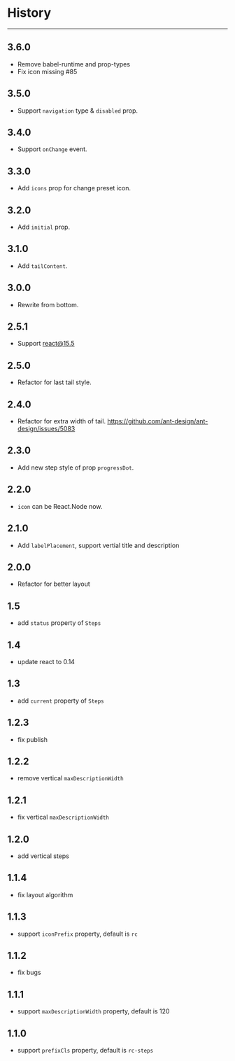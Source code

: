 # History
----

## 3.6.0

- Remove babel-runtime and prop-types
- Fix icon missing #85

## 3.5.0

- Support `navigation` type & `disabled` prop.

## 3.4.0

- Support `onChange` event.

## 3.3.0

- Add `icons` prop for change preset icon.

## 3.2.0

- Add `initial` prop.

## 3.1.0

- Add `tailContent`.

## 3.0.0

- Rewrite from bottom.

## 2.5.1

* Support react@15.5

## 2.5.0

* Refactor for last tail style.

## 2.4.0

* Refactor for extra width of tail. https://github.com/ant-design/ant-design/issues/5083

## 2.3.0

* Add new step style of prop `progressDot`.

## 2.2.0

* `icon` can be React.Node now.

## 2.1.0

* Add `labelPlacement`, support vertial title and description

## 2.0.0

* Refactor for better layout

## 1.5

* add `status` property of `Steps`

## 1.4

* update react to 0.14

## 1.3

* add `current` property of `Steps`

## 1.2.3

* fix publish

## 1.2.2

* remove vertical `maxDescriptionWidth`

## 1.2.1

* fix vertical `maxDescriptionWidth`

## 1.2.0

* add vertical steps

## 1.1.4

* fix layout algorithm

## 1.1.3

* support `iconPrefix` property, default is `rc`

## 1.1.2

* fix bugs

## 1.1.1

* support `maxDescriptionWidth` property, default is 120

## 1.1.0

* support `prefixCls` property, default is `rc-steps`
